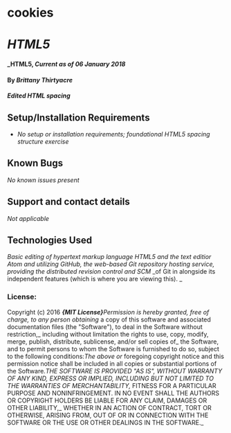 # cookies
# _HTML5_
#### _HTML5, _Current as of 06 January 2018_
#### By _**Brittany Thirtyacre**_
#### _Edited HTML spacing_
## Setup/Installation Requirements
* _No setup or installation requirements; foundational HTML5 spacing structure exercise_
## Known Bugs
_No known issues present_
## Support and contact details
_Not applicable_
## Technologies Used
_Basic editing of hypertext markup language HTML5 and the text editior Atom and utilizing GitHub,_
_the web-based Git repository hosting service, providing the distributed revision control and SCM_
_of Git in alongside its independent features (which is where you are viewing this). _
### License:
Copyright (c) 2016 **_{MIT License}_**_Permission is hereby granted, free of charge, to any person obtaining_
a copy of this software and associated documentation files (the "Software"), to deal in the Software without restriction,_
including without limitation the rights to use, copy, modify, merge, publish, distribute, sublicense, and/or sell copies of_
the Software, and to permit persons to whom the Software is furnished to do so, subject to the following conditions:_The above or_
foregoing copyright notice and this permission notice shall be included in all copies or substantial portions of the Software.__THE SOFTWARE_
IS PROVIDED "AS IS", WITHOUT WARRANTY OF ANY KIND, EXPRESS OR IMPLIED, INCLUDING BUT NOT LIMITED TO THE WARRANTIES OF MERCHANTABILITY,_
FITNESS FOR A PARTICULAR PURPOSE AND NONINFRINGEMENT. IN NO EVENT SHALL THE AUTHORS OR COPYRIGHT HOLDERS BE LIABLE FOR ANY CLAIM, DAMAGES OR OTHER LIABILITY,_
WHETHER IN AN ACTION OF CONTRACT, TORT OR OTHERWISE, ARISING FROM, OUT OF OR IN CONNECTION WITH THE SOFTWARE OR THE USE OR OTHER DEALINGS IN THE SOFTWARE._
